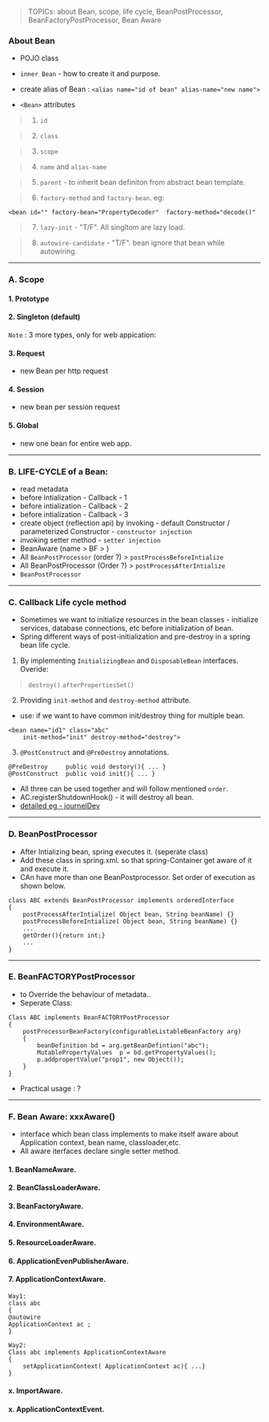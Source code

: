> TOPICs:   about Bean, scope, life cycle, BeanPostProcessor, BeanFactoryPostProcessor, Bean Aware


### About Bean
- POJO class
- `inner Bean` - how to create it and purpose.
- create alias of Bean : 
`<alias name="id of bean" alias-name="new name">`

- `<Bean>` attributes
> 1. `id`

> 2. `class`

> 3. `scope`

> 4. `name` and `alias-name`

> 5. `parent` - to inherit bean definiton from abstract bean template.

> 6. `factory-method` and `factory-bean`. eg:
```
<bean id="" factory-bean="PropertyDecoder"  factory-method="decode()"
```

> 7. `lazy-init` - "T/F". All singltom are lazy load.

> 8. `autowire-candidate` - "T/F". bean ignore that bean while autowiring.


***

### A. Scope
#### 1. Prototype

#### 2. Singleton (default)

`Note` : 3 more types, only for web appication:
#### 3. Request
- new Bean per http request

#### 4. Session
- new bean per session request

#### 5. Global
- new one bean for entire web app.

***
### B. LIFE-CYCLE of a Bean:
- read metadata
- before intialization - Callback - 1
- before intialization - Callback - 2
- before intialization - Callback - 3
- create object (reflection api) by invoking - default Constructor / parameterized Constructor - `constructor injection`
- invoking setter method - `setter injection`
- BeanAware (name > BF > )
- All `BeanPostProcessor` (order ?) > `postProcessBeforeIntialize`
- All BeanPostProcessor (Order ?) > `postProcessAfterIntialize`
- `BeanPostProcessor`


***

### C. Callback Life cycle method
- Sometimes we want to initialize resources in the bean classes - initialize services, database connections, etc before initialization of bean.
- Spring different ways of post-initialization and pre-destroy in a spring bean life cycle.
1. By implementing `InitializingBean` and `DisposableBean` interfaces. Overide:
> `destroy()` 
> `afterPropertiesSet()`

2. Providing `init-method` and `destroy-method` attribute.
- use: if we want to have common init/destroy thing for multiple bean.
```
<bean name="id1" class="abc" 
    init-method="init" destroy-method="destroy">
```

3. `@PostConstruct` and `@PreDestroy` annotations.
```
@PreDestroy 	public void destory(){ ... }
@PostConstruct	public void init(){ ... }
```
- All three can be used together and will follow mentioned `order`.
- AC.registerShutdownHook() - it will destroy all bean.
- [detailed eg - journelDev](https://www.journaldev.com/2637/spring-bean-life-cycle#spring-bean-life-cycle)

***

### D. BeanPostProcessor
- After Intializing bean, spring executes it. (seperate class)
- Add these class in spring.xml. so that spring-Container get aware of it and execute it.
- CAn have more than one BeanPostprocessor. Set order of execution as shown below.
```
class ABC extends BeanPostProcessor implements orderedInterface
{
    postProcessAfterIntialize( Object bean, String beanName) {}
    postProcessBeforeIntialize( Object bean, String beanName) {}
    ...
    getOrder(){return int;}
    ...
}
```

***


### E. BeanFACTORYPostProcessor
- to Override the behaviour of metadata..
- Seperate Class:
```
Class ABC implements BeanFACTORYPostProcessor
{
    postProcessorBeanFactory(configurableListableBeanFactory arg) 
    {
        beanDefinition bd = arg.getBeanDefintion("abc");
        MutablePropertyValues  p = bd.getPropertyValues();
        p.addpropertValue("prop1", new Object());
    }
}
```
- Practical usage : ?

***

### F. Bean Aware: xxxAware()
- interface which bean class implements to make itself aware about Application context, bean name, classloader,etc.
- All aware iterfaces declare single setter method.

#### 1. BeanNameAware.

#### 2. BeanClassLoaderAware.

#### 3. BeanFactoryAware.

#### 4. EnvironmentAware.

#### 5. ResourceLoaderAware.

#### 6. ApplicationEvenPublisherAware.

#### 7. ApplicationContextAware.
```
Way1:
class abc
{
@autowire
ApplicationContext ac ;
}

Way2:
Class abc implements ApplicationContextAware
{
    setApplicationContext( ApplicationContext ac){ ...}
}
```
#### x. ImportAware.

#### x. ApplicationContextEvent.


